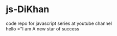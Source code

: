 # js-DiKhan
code repo for javascript series at youtube channel
<br>
hello ="I am A new star of success
